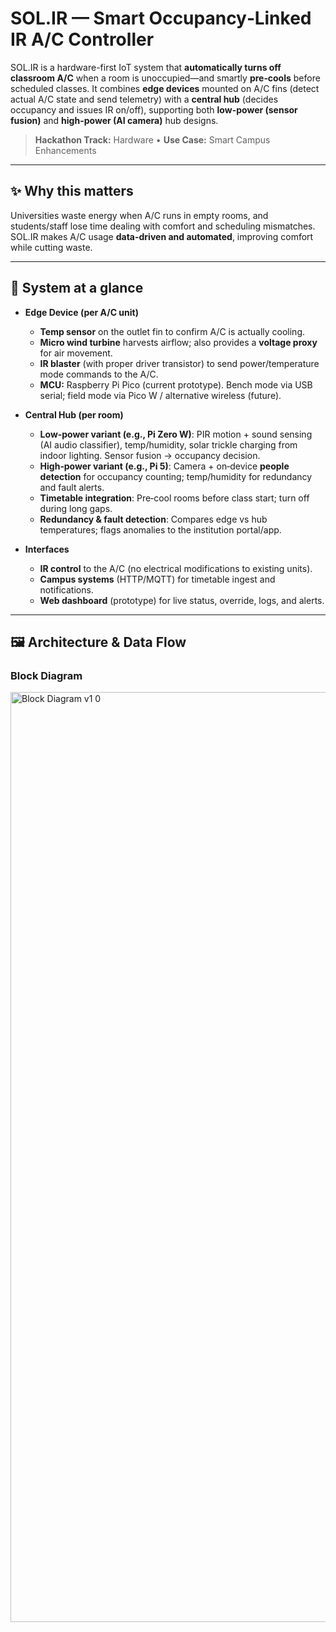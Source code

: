 # SOL.IR — Smart Occupancy‑Linked IR A/C Controller

SOL.IR is a hardware-first IoT system that **automatically turns off classroom A/C** when a room is unoccupied—and smartly **pre‑cools** before scheduled classes. It combines **edge devices** mounted on A/C fins (detect actual A/C state and send telemetry) with a **central hub** (decides occupancy and issues IR on/off), supporting both **low-power (sensor fusion)** and **high-power (AI camera)** hub designs.

> **Hackathon Track:** Hardware • **Use Case:** Smart Campus Enhancements

---

## ✨ Why this matters
Universities waste energy when A/C runs in empty rooms, and students/staff lose time dealing with comfort and scheduling mismatches. SOL.IR makes A/C usage **data-driven and automated**, improving comfort while cutting waste.

---

## 🧩 System at a glance

- **Edge Device (per A/C unit)**
  - **Temp sensor** on the outlet fin to confirm A/C is actually cooling.
  - **Micro wind turbine** harvests airflow; also provides a **voltage proxy** for air movement.
  - **IR blaster** (with proper driver transistor) to send power/temperature mode commands to the A/C.
  - **MCU:** Raspberry Pi Pico (current prototype). Bench mode via USB serial; field mode via Pico W / alternative wireless (future).

- **Central Hub (per room)**
  - **Low‑power variant (e.g., Pi Zero W)**: PIR motion + sound sensing (AI audio classifier), temp/humidity, solar trickle charging from indoor lighting. Sensor fusion → occupancy decision.
  - **High‑power variant (e.g., Pi 5)**: Camera + on‑device **people detection** for occupancy counting; temp/humidity for redundancy and fault alerts.
  - **Timetable integration**: Pre‑cool rooms before class start; turn off during long gaps.
  - **Redundancy & fault detection**: Compares edge vs hub temperatures; flags anomalies to the institution portal/app.

- **Interfaces**
  - **IR control** to the A/C (no electrical modifications to existing units).
  - **Campus systems** (HTTP/MQTT) for timetable ingest and notifications.
  - **Web dashboard** (prototype) for live status, override, logs, and alerts.

---

## 🖼️ Architecture & Data Flow


### Block Diagram

<img width="1267" height="1488" alt="Block Diagram v1 0" src="https://github.com/user-attachments/assets/cdc3e877-5cce-4cec-85d1-25842abb0c3e" />




